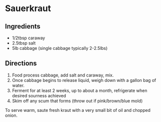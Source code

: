 Sauerkraut
==========

Ingredients
-----------

- 1/2tbsp caraway
- 2.5tbsp salt
- 5lb cabbage (single cabbage typically 2-2.5lbs)

Directions
----------

1. Food process cabbage, add salt and caraway, mix.
2. Once cabbage begins to release liquid, weigh down with a gallon bag of water.
3. Ferment for at least 2 weeks, up to about a month, refrigerate when desired sourness achieved
4. Skim off any scum that forms (throw out if pink/brown/blue mold)

To serve warm, saute fresh kraut with a very small bit of oil and chopped onion.
